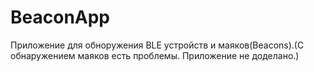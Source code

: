 # BeaconApp
Приложение для обноружения BLE устройств и маяков(Beacons).(С обнаружением маяков есть проблемы. Приложение не доделано.)
